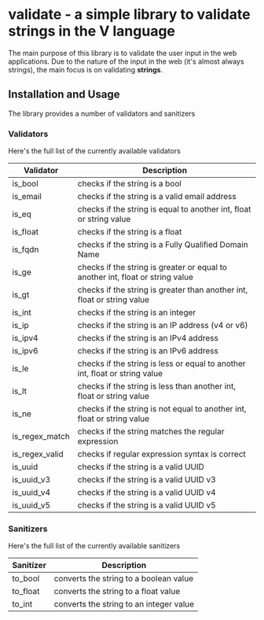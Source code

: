 # validate - a simple library to validate strings in the V language
The main purpose of this library is to validate the user input in the web applications.
Due to the nature of the input in the web (it's almost always strings), the main focus is on validating **strings**.

## Installation and Usage
<!-- Install the library with `v install endeveit.validate` -->
The library provides a number of validators and sanitizers

### Validators
Here's the full list of the currently available validators

Validator             | Description
----------------------|------------
is_bool               | checks if the string is a bool
is_email              | checks if the string is a valid email address
is_eq                 | checks if the string is equal to another int, float or string value
is_float              | checks if the string is a float
is_fqdn               | checks if the string is a Fully Qualified Domain Name
is_ge                 | checks if the string is greater or equal to another int, float or string value
is_gt                 | checks if the string is greater than another int, float or string value
is_int                | checks if the string is an integer
is_ip                 | checks if the string is an IP address (v4 or v6)
is_ipv4               | checks if the string is an IPv4 address
is_ipv6               | checks if the string is an IPv6 address
is_le                 | checks if the string is less or equal to another int, float or string value
is_lt                 | checks if the string is less than another int, float or string value
is_ne                 | checks if the string is not equal to another int, float or string value
is_regex_match        | checks if the string matches the regular expression
is_regex_valid        | checks if regular expression syntax is correct
is_uuid               | checks if the string is a valid UUID
is_uuid_v3            | checks if the string is a valid UUID v3
is_uuid_v4            | checks if the string is a valid UUID v4
is_uuid_v5            | checks if the string is a valid UUID v5

### Sanitizers
Here's the full list of the currently available sanitizers

Sanitizer             | Description
----------------------|------------
to_bool               | converts the string to a boolean value
to_float              | converts the string to a float value
to_int                | converts the string to an integer value
